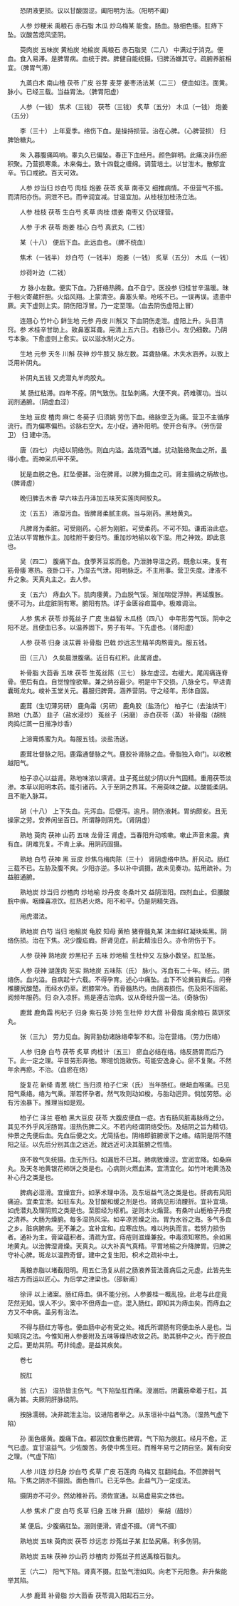 <!-- { "loadSidebar": true } -->
　　恐阴液更损。议以甘酸固涩。阖阳明为法。（阳明不阖）

　　人参 炒粳米 禹粮石 赤石脂 木瓜 炒乌梅某 能食。肠血。脉细色痿。肛痔下坠。议酸苦熄风坚阴。

　　萸肉炭 五味炭 黄柏炭 地榆炭 禹粮石 赤石脂吴（二八） 中满过于消克。便血。食入易滞。是脾胃病。血统于脾。脾健自能统摄。归脾汤嫌其守。疏腑养脏相宜。（脾胃气滞）

　　九蒸白术 南山楂 茯苓 广皮 谷芽 麦芽 姜枣汤法某（二三） 便血如注。面黄。脉小。已经三载。当益胃法。（脾胃阳虚）

　　人参（一钱） 焦术（三钱） 茯苓（三钱） 炙草（五分） 木瓜（一钱） 炮姜（五分）

　　李（三十） 上年夏季。络伤下血。是操持损营。治在心脾。（心脾营损） 归脾饴糖丸。

　　朱 入暮腹痛鸣响。睾丸久已偏坠。春正下血经月。颜色鲜明。此痛决非伤瘀积聚。乃营损寒乘。木来侮土。致十四载之缠绵。调营培土。以甘泄木。散郁宜辛。节口戒欲。百天可效。

　　人参 炒当归 炒白芍 肉桂 炮姜 茯苓 炙草 南枣又 细推病情。不但营气不振。而清阳亦伤。洞泄不已。而辛润宜减。甘温宜加。从桂枝加桂汤立法。

　　人参 桂枝 茯苓 生白芍 炙草 肉桂 煨姜 南枣又 仍议理营。

　　人参 于术 茯苓 炮姜 桂心 白芍 真武丸（二钱）

　　某（十八） 便后下血。此远血也。（脾不统血）

　　焦术（一钱半） 炒白芍（一钱半） 炮姜（一钱） 炙草（五分） 木瓜（一钱）

　　炒荷叶边（二钱）

　　方 脉小左数。便实下血。乃肝络热腾。血不自宁。医投参 归桂甘辛温暖。昧于相火寄藏肝胆。火焰风翔。上蒙清空。鼻塞头晕。呛咳不已。一误再误。遗患中厥。夫下虚则上实。阴伤阳浮冒。乃一定至理。（血去阴伤虚阳上冒）

　　连翘心 竹叶心 鲜生地 元参 丹皮 川斛又 下血阴伤走泄。虚阳上升。头目清窍。参 术桂辛甘助上。致鼻塞耳聋。用清上五六日。右脉已小。左仍细数。乃阴亏本象。下愈虚则上愈实。议以滋水制火之方。

　　生地 元参 天冬 川斛 茯神 炒牛膝又 脉左数。耳聋胁痛。木失水涵养。以致上泛用补阴丸。

　　补阴丸五钱 又虎潜丸羊肉胶丸。

　　某 肠红粘滞。四年不痊。阴气致伤。肛坠刺痛。大便不爽。药难骤功。当以润剂通腑。（阴虚血涩）

　　生地 豆皮 楂肉 麻仁 冬葵子 归须姚 劳伤下血。络脉空乏为痛。营卫不主循序流行。而为偏寒偏热。诊脉右空大。左小促。通补阳明。使开合有序。（劳伤营卫） 归 建中汤。

　　唐（四七） 内经以阴络伤。则血内溢。盖烧酒气雄。扰动脏络聚血之所。虽得小愈。而神采爪甲不荣。

　　犹是血脱之色。肛坠便甚。治在脾肾。以脾为摄血之司。肾主摄纳之柄故也。（脾肾虚）

　　晚归脾去木香 早六味去丹泽加五味芡实莲肉阿胶丸。

　　沈（五五） 酒湿污血。皆脾肾柔腻主病。当与刚药。黑地黄丸。

　　凡脾肾为柔脏。可受刚药。心肝为刚脏。可受柔药。不可不知。谦甫治此症。立法以平胃散作主。加桂附干姜归芍。重加炒地榆以收下湿。用之神效。即此意也。

　　吴（四二） 腹痛下血。食荸荠豆浆而愈。乃泄肺导湿之药。既愈以来。复有筋骨痿 寒热。夜卧口干。乃湿去气泄。阳明脉乏。不主用事。营卫失度。津液不升之象。天真丸主之。去人参。

　　支（五六） 痔血久下。肌肉痿黄。乃血脱气馁。渐加喘促浮肿。再延腹胀。便不可为。此症脏阴有寒。腑阳有热。详于金匮谷疸篇中。极难调治。

　　人参 焦术 茯苓 炒菟丝子 广皮 生益智 木瓜杨（四八） 中年形劳气馁。阴中之阳不足。且便血已多。以温养固下。男子有年。下先虚也。（肾阳虚）

　　人参 茯苓 归身 淡苁蓉 补骨脂 巴戟 炒远志生精羊肉熬膏丸。服五钱。

　　田（三八） 久矣晨泄腹痛。近日有红积。此属肾虚。

　　补骨脂 大茴香 五味 茯苓 生菟丝陈（三七） 脉左虚涩。右缓大。尾闾痛连脊骨。便后有血。自觉惶惶欲晕。兼之纳谷最少。明是中下交损。八脉全亏。早进青囊斑龙丸。峻补玉堂关元。暮服归脾膏。涵养营阴。守之经年。形体自固。

　　鹿茸（生切薄另研） 鹿角霜（另研） 鹿角胶（盐汤化） 柏子仁（去油烘干） 熟地（九蒸） 韭子（盐水浸炒） 菟丝子（另磨） 赤白茯苓（蒸） 补骨脂（胡桃肉捣烂蒸一日揩净炒香）

　　上溶膏炼蜜为丸。每服五钱。淡盐汤送。

　　鹿茸壮督脉之阳。鹿霜通督脉之气。鹿胶补肾脉之血。骨脂独入命门。以收散越阳气。

　　柏子凉心以益肾。熟地味浓以填肾。韭子菟丝就少阴以升气固精。重用茯苓淡渗。本草以阳明本药。能引诸药。入于至阴之界耳。不用萸味之酸。以酸能柔阴。且不能入脉耳。

　　胡（十八） 上下失血。先泻血。后便泻。逾月。阴伤液耗。胃纳颇安。且无操家之劳。安养闲坐百日。所谓静则阴充。（肾阴虚）

　　熟地 萸肉 茯神 山药 五味 龙骨汪 肾虚。当春阳升动咳嗽。嗽止声音未震。粪有血。阴难充复。不肯上承。用阴药固摄。

　　熟地 白芍 茯神 黑 豆皮 炒焦乌梅肉陈（三十） 肾阴虚络中热。肝风动。肠红三载不已。左胁及腹不爽。少阳亦逆。多以补中调摄。故未见奏功。姑用疏补。为益脏通腑。

　　熟地炭 炒当归 炒楂肉 炒地榆 炒丹皮 冬桑叶又 益阴泄阳。四剂血止。但腰酸脘中痹。咽燥喜凉饮。肛热若火烙。阳不和平。仍是阴精失涵。

　　用虎潜法。

　　熟地炭 白芍 当归 地榆炭 龟胶 知母 黄柏 猪脊髓丸某 沫血鲜红凝块紫黑。阴络伤损。治在下焦。况少腹疝瘕。肝肾见症。前此精浊日久。亦令阴伤于下。

　　人参 茯神 熟地炭 炒黑杞子 五味 炒地榆 生杜仲又 左脉小数坚。肛坠胀。

　　人参 茯神 湖莲肉 芡实 熟地炭 五味陈（氏） 脉小。泻血有二十年。经云。阴络伤。血内溢。自病起十六载。不得孕育。述心中痛坠。血下不论粪前粪后。问脊椎腰尻酸楚。而经水仍至。跗膝常冷。而骨髓热灼。由阴液损伤。伤及阳不固密。阅频年服药。归 杂入凉肝。焉是遵古治病。议从奇经升固一法。（奇脉伤）

　　鹿茸 鹿角霜 枸杞子 归身 紫石英 沙苑 生杜仲 炒大茴 补骨脂 禹余粮石 蒸饼浆丸。

　　张（三九） 劳力见血。胸背胁肋诸脉络牵掣不和。治在营络。（劳力伤络）

　　人参 归身 白芍 茯苓 炙草 肉桂计（五三） 瘀血必结在络。络反肠胃而后乃下。此一定之理。平昔劳形奔弛。寒暄饥饱致伤。苟能安逸身心。瘀不复聚。不然年余再瘀。不治。（血瘀在络）

　　旋复花 新绛 青葱 桃仁 当归须 柏子仁宋（氏） 当年肠红。继衄血喉痛。已见阳气乘络。络为气乘。渐若怀孕者。然气攻则动如梭。与胎动迥异。倘加劳怒。必有污浊暴下。推理当如是观。

　　柏子仁 泽兰 卷柏 黑大豆皮 茯苓 大腹皮便血一症。古有肠风脏毒脉痔之分。其见不外乎风淫肠胃。湿热伤脾二义。不若内经谓阴络受伤。及结阴之旨为精切。仲景之先便后血。先血后便之文。尤简括也。阴络即脏腑隶下之络。结阴是阴不随阳之征。以先后分别其血之远近。就远近可决其脏腑之性情。

　　庶不致气失统摄。血无所归。如漏卮不已耳。肺病致燥涩。宜润宜降。如桑麻丸。及天冬地黄银花柿饼之类是也。心病则火燃血沸。宜清宜化。如竹叶地黄汤及补心丹之类是也。

　　脾病必湿滑。宜燥宜升。如茅术理中汤。及东垣益气汤之类是也。肝病有风阳痛迫。宜柔宜泄。如驻车丸。及甘酸和缓之剂是也。肾病见形消腰折。宜补宜填。如虎潜丸及理阴煎之类是也。至胆经为枢机。逆则木火煽营。有桑叶山栀柏子丹皮之清养。大肠为燥腑。每多湿热风淫。如辛凉苦燥之治。胃为水谷之海。多气多血之乡。脏病腑病。无不兼之。宜补宜和。应寒应热。难以拘执而言。若努力损伤者。通补为主。膏粱蕴积者。清疏为宜。痔疮则滋燥兼投。中毒须知寒热。余如黑地黄丸。以治脾湿肾燥。天真丸。以大补真气真精。平胃地榆之升降脾胃。归脾之守补心脾。斑龙以温煦奇督。建中之复生阳。枳术之疏补中土。

　　禹粮赤脂以堵截阳明。用五仁汤复从前之肠液养营法善病后之元虚。此皆先生祖古方而运以匠心。为后学之津梁也。（邵新甫）

　　徐评 以上诸案。肠红痔血。俱不能分别。人参姜桂一概乱投。此老与此症竟茫然无知。误人不少。案中不但痔血一症。混入肠红。即知其为痔血矣。而痔血之方又不中病。盖另有治法。

　　不得与肠红方等也。便血肠中必有受之处。褚氏所谓肠有窍便血杀人是也。当知填窍之法。今惟知用人参姜附及五味等燥热收敛之药。助其肠中之火。而于脱血之后。更劫其阴。苟非纯虚。是益其疾矣。

　　卷七

　　脱肛

　　翁（六五） 湿热皆主伤气。气下陷坠肛而痛。溲溺后。阴囊筋牵着于肛。其痛为甚。夫厥阴肝脉绕阴。

　　按脉濡弱。决非疏泄主治。议进陷者举之。从东垣补中益气汤。（湿热气虚下陷）

　　孙 面色痿黄。腹痛下血。都因饮食重伤脾胃。气下陷为脱肛。经月不愈。正气已虚。宜甘温益气。少佐酸苦。务使中焦生旺。而稚年易亏之阴自坚。冀有向安之理。（气虚下陷）

　　人参 川连 炒归身 炒白芍 炙草 广皮 石莲肉 乌梅又 肛翻纯血。不但脾弱气陷。下焦之阴亦不摄固。面色唇爪。已无华色。此益气乃一定成法。

　　摄阴亦不可少。然幼稚补药。须佐宣通。以易虚易实之体也。

　　人参 焦术 广皮 白芍 炙草 归身 五味 升麻（醋炒） 柴胡（醋炒）

　　某 便后。少腹痛肛坠。溺则便滑。肾虚不摄。（肾气不摄）

　　熟地炭 五味 萸肉炭 茯苓 炒远志 炒菟丝子某 肛坠尻痛。利多伤阴。

　　熟地炭 五味 茯神 炒山药 炒楂肉 炒菟丝子煎送禹粮石脂丸。

　　王（六二） 阳气下陷。肾真不摄。肛坠气泄如风。向老下元阳惫。非升柴能举其陷。

　　人参 鹿茸 补骨脂 炒大茴香 茯苓调入阳起石三分。

